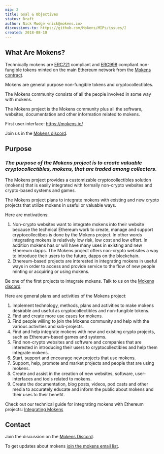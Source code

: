 ```yaml
---
mip: 2
title: Goal & Objectives
status: Draft
author: Nick Mudge <nick@mokens.io>
discussions-to: https://github.com/Mokens/MIPs/issues/2
created: 2018-08-10
---
```


## What Are Mokens?

Technically mokens are [ERC721](https://github.com/ethereum/EIPs/blob/master/EIPS/eip-721.md) compliant and [ERC998](https://github.com/ethereum/EIPs/blob/master/EIPS/eip-998.md) compliant non-fungible tokens minted on the main Ethereum network from the [Mokens contract](https://mokens.io/about/mokens-contract).

Mokens are general purpose non-fungible tokens and cryptocollectibles.

The Mokens community consists of all the people involved in some way with mokens.

The Mokens project is the Mokens community plus all the software, websites, documentation and other information related to mokens.

First user interface: https://mokens.io/

Join us in the [Mokens discord](https://discord.gg/ZyaqFhE).

## Purpose

### _The purpose of the Mokens project is to create valuable cryptocollectibles, mokens, that are traded among collecters._

The Mokens project provides a customizable cryptocollectibles solution (mokens) that is easily integrated with formally non-crypto websites and crypto-based systems and games.

The Mokens project plans to integrate mokens with existing and new crypto projects that utilize mokens in useful or valuable ways.

Here are motivations:
1. Non-crypto websites want to integrate mokens into their website because the technical Ethereum work to create, manage and support cryptocollectibes is done by the Mokens project. In other words integrating mokens is relatively low risk, low cost and low effort. In addition mokens has or will have many uses in existing and new Ethereum dapps. The Mokens project offers non-crypto websites a way to introduce their users to the future, dapps on the blockchain.
2. Ethereum-based projects are interested in integrating mokens in useful ways in order to access and provide service to the flow of new people minting or acquiring or using mokens.

Be one of the first projects to integrate mokens. Talk to us on the [Mokens discord](https://discord.gg/ZyaqFhE).

Here are general plans and activities of the Mokens project:
1. Implement technology, methods, plans and activities to make mokens desirable and useful as cryptocollectibles and non-fungible tokens.
2. Find and create more use cases for mokens.
3. Find people willing to join the Mokens community and help with the various activities and sub-projects.
4. Find and help integrate mokens with new and existing crypto projects, such as Ethereum-based games and systems.
5. Find non-crypto websites and software and companies that are interested in introducing their users to cryptocollectibles and help them integrate mokens.
5. Start, support and encourage new projects that use mokens.
5. Support, help, promote and market projects and people that are using mokens.
6. Create and assist in the creation of new websites, software, user-interfaces and tools related to mokens.
7. Create the documentation, blog posts, videos, pod casts and other media to accurately educate and inform the public about mokens and their uses to their benefit.

Check out our technical guide for integrating mokens with Ethereum projects: [Integrating Mokens](https://github.com/Mokens/MIPs/blob/master/MIPS/mip-4-Integrating-Mokens.md)

## Contact

Join the discussion on the [Mokens Discord](https://discord.gg/ZyaqFhE).

To get updates about mokens [join the mokens email list](https://mokens.gr8.com/).
